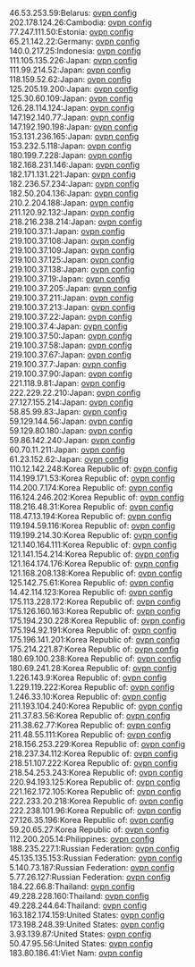 46.53.253.59:Belarus: [ovpn config](vpn/46_53_253_59.ovpn)  
202.178.124.26:Cambodia: [ovpn config](vpn/202_178_124_26.ovpn)  
77.247.111.50:Estonia: [ovpn config](vpn/77_247_111_50.ovpn)  
65.21.142.22:Germany: [ovpn config](vpn/65_21_142_22.ovpn)  
140.0.217.25:Indonesia: [ovpn config](vpn/140_0_217_25.ovpn)  
111.105.135.226:Japan: [ovpn config](vpn/111_105_135_226.ovpn)  
111.99.214.52:Japan: [ovpn config](vpn/111_99_214_52.ovpn)  
118.159.52.62:Japan: [ovpn config](vpn/118_159_52_62.ovpn)  
125.205.19.200:Japan: [ovpn config](vpn/125_205_19_200.ovpn)  
125.30.60.109:Japan: [ovpn config](vpn/125_30_60_109.ovpn)  
126.28.114.124:Japan: [ovpn config](vpn/126_28_114_124.ovpn)  
147.192.140.77:Japan: [ovpn config](vpn/147_192_140_77.ovpn)  
147.192.190.198:Japan: [ovpn config](vpn/147_192_190_198.ovpn)  
153.131.236.165:Japan: [ovpn config](vpn/153_131_236_165.ovpn)  
153.232.5.118:Japan: [ovpn config](vpn/153_232_5_118.ovpn)  
180.199.7.228:Japan: [ovpn config](vpn/180_199_7_228.ovpn)  
182.168.231.146:Japan: [ovpn config](vpn/182_168_231_146.ovpn)  
182.171.131.221:Japan: [ovpn config](vpn/182_171_131_221.ovpn)  
182.236.57.234:Japan: [ovpn config](vpn/182_236_57_234.ovpn)  
182.50.204.136:Japan: [ovpn config](vpn/182_50_204_136.ovpn)  
210.2.204.188:Japan: [ovpn config](vpn/210_2_204_188.ovpn)  
211.120.92.132:Japan: [ovpn config](vpn/211_120_92_132.ovpn)  
218.216.238.214:Japan: [ovpn config](vpn/218_216_238_214.ovpn)  
219.100.37.1:Japan: [ovpn config](vpn/219_100_37_1.ovpn)  
219.100.37.108:Japan: [ovpn config](vpn/219_100_37_108.ovpn)  
219.100.37.109:Japan: [ovpn config](vpn/219_100_37_109.ovpn)  
219.100.37.125:Japan: [ovpn config](vpn/219_100_37_125.ovpn)  
219.100.37.138:Japan: [ovpn config](vpn/219_100_37_138.ovpn)  
219.100.37.19:Japan: [ovpn config](vpn/219_100_37_19.ovpn)  
219.100.37.205:Japan: [ovpn config](vpn/219_100_37_205.ovpn)  
219.100.37.211:Japan: [ovpn config](vpn/219_100_37_211.ovpn)  
219.100.37.213:Japan: [ovpn config](vpn/219_100_37_213.ovpn)  
219.100.37.22:Japan: [ovpn config](vpn/219_100_37_22.ovpn)  
219.100.37.4:Japan: [ovpn config](vpn/219_100_37_4.ovpn)  
219.100.37.50:Japan: [ovpn config](vpn/219_100_37_50.ovpn)  
219.100.37.58:Japan: [ovpn config](vpn/219_100_37_58.ovpn)  
219.100.37.67:Japan: [ovpn config](vpn/219_100_37_67.ovpn)  
219.100.37.7:Japan: [ovpn config](vpn/219_100_37_7.ovpn)  
219.100.37.90:Japan: [ovpn config](vpn/219_100_37_90.ovpn)  
221.118.9.81:Japan: [ovpn config](vpn/221_118_9_81.ovpn)  
222.229.22.210:Japan: [ovpn config](vpn/222_229_22_210.ovpn)  
27.127.155.214:Japan: [ovpn config](vpn/27_127_155_214.ovpn)  
58.85.99.83:Japan: [ovpn config](vpn/58_85_99_83.ovpn)  
59.129.144.56:Japan: [ovpn config](vpn/59_129_144_56.ovpn)  
59.129.80.180:Japan: [ovpn config](vpn/59_129_80_180.ovpn)  
59.86.142.240:Japan: [ovpn config](vpn/59_86_142_240.ovpn)  
60.70.11.211:Japan: [ovpn config](vpn/60_70_11_211.ovpn)  
61.23.152.62:Japan: [ovpn config](vpn/61_23_152_62.ovpn)  
110.12.142.248:Korea Republic of: [ovpn config](vpn/110_12_142_248.ovpn)  
114.199.171.53:Korea Republic of: [ovpn config](vpn/114_199_171_53.ovpn)  
114.200.7.174:Korea Republic of: [ovpn config](vpn/114_200_7_174.ovpn)  
116.124.246.202:Korea Republic of: [ovpn config](vpn/116_124_246_202.ovpn)  
118.216.48.31:Korea Republic of: [ovpn config](vpn/118_216_48_31.ovpn)  
118.47.13.194:Korea Republic of: [ovpn config](vpn/118_47_13_194.ovpn)  
119.194.59.116:Korea Republic of: [ovpn config](vpn/119_194_59_116.ovpn)  
119.199.214.30:Korea Republic of: [ovpn config](vpn/119_199_214_30.ovpn)  
121.140.164.111:Korea Republic of: [ovpn config](vpn/121_140_164_111.ovpn)  
121.141.154.214:Korea Republic of: [ovpn config](vpn/121_141_154_214.ovpn)  
121.164.174.176:Korea Republic of: [ovpn config](vpn/121_164_174_176.ovpn)  
121.168.208.138:Korea Republic of: [ovpn config](vpn/121_168_208_138.ovpn)  
125.142.75.61:Korea Republic of: [ovpn config](vpn/125_142_75_61.ovpn)  
14.42.114.123:Korea Republic of: [ovpn config](vpn/14_42_114_123.ovpn)  
175.113.228.172:Korea Republic of: [ovpn config](vpn/175_113_228_172.ovpn)  
175.126.160.163:Korea Republic of: [ovpn config](vpn/175_126_160_163.ovpn)  
175.194.230.228:Korea Republic of: [ovpn config](vpn/175_194_230_228.ovpn)  
175.194.92.191:Korea Republic of: [ovpn config](vpn/175_194_92_191.ovpn)  
175.196.141.201:Korea Republic of: [ovpn config](vpn/175_196_141_201.ovpn)  
175.214.221.87:Korea Republic of: [ovpn config](vpn/175_214_221_87.ovpn)  
180.69.100.238:Korea Republic of: [ovpn config](vpn/180_69_100_238.ovpn)  
180.69.241.28:Korea Republic of: [ovpn config](vpn/180_69_241_28.ovpn)  
1.226.143.9:Korea Republic of: [ovpn config](vpn/1_226_143_9.ovpn)  
1.229.119.222:Korea Republic of: [ovpn config](vpn/1_229_119_222.ovpn)  
1.246.33.10:Korea Republic of: [ovpn config](vpn/1_246_33_10.ovpn)  
211.193.104.240:Korea Republic of: [ovpn config](vpn/211_193_104_240.ovpn)  
211.37.83.56:Korea Republic of: [ovpn config](vpn/211_37_83_56.ovpn)  
211.38.62.77:Korea Republic of: [ovpn config](vpn/211_38_62_77.ovpn)  
211.48.55.111:Korea Republic of: [ovpn config](vpn/211_48_55_111.ovpn)  
218.156.253.229:Korea Republic of: [ovpn config](vpn/218_156_253_229.ovpn)  
218.237.34.112:Korea Republic of: [ovpn config](vpn/218_237_34_112.ovpn)  
218.51.107.222:Korea Republic of: [ovpn config](vpn/218_51_107_222.ovpn)  
218.54.253.243:Korea Republic of: [ovpn config](vpn/218_54_253_243.ovpn)  
220.94.193.125:Korea Republic of: [ovpn config](vpn/220_94_193_125.ovpn)  
221.162.172.105:Korea Republic of: [ovpn config](vpn/221_162_172_105.ovpn)  
222.233.20.218:Korea Republic of: [ovpn config](vpn/222_233_20_218.ovpn)  
222.238.101.96:Korea Republic of: [ovpn config](vpn/222_238_101_96.ovpn)  
27.126.35.196:Korea Republic of: [ovpn config](vpn/27_126_35_196.ovpn)  
59.20.65.27:Korea Republic of: [ovpn config](vpn/59_20_65_27.ovpn)  
112.200.205.14:Philippines: [ovpn config](vpn/112_200_205_14.ovpn)  
188.235.227.1:Russian Federation: [ovpn config](vpn/188_235_227_1.ovpn)  
45.135.135.153:Russian Federation: [ovpn config](vpn/45_135_135_153.ovpn)  
5.140.73.187:Russian Federation: [ovpn config](vpn/5_140_73_187.ovpn)  
5.77.26.127:Russian Federation: [ovpn config](vpn/5_77_26_127.ovpn)  
184.22.66.8:Thailand: [ovpn config](vpn/184_22_66_8.ovpn)  
49.228.228.160:Thailand: [ovpn config](vpn/49_228_228_160.ovpn)  
49.228.244.64:Thailand: [ovpn config](vpn/49_228_244_64.ovpn)  
163.182.174.159:United States: [ovpn config](vpn/163_182_174_159.ovpn)  
173.198.248.39:United States: [ovpn config](vpn/173_198_248_39.ovpn)  
3.93.139.87:United States: [ovpn config](vpn/3_93_139_87.ovpn)  
50.47.95.56:United States: [ovpn config](vpn/50_47_95_56.ovpn)  
183.80.186.41:Viet Nam: [ovpn config](vpn/183_80_186_41.ovpn)  
